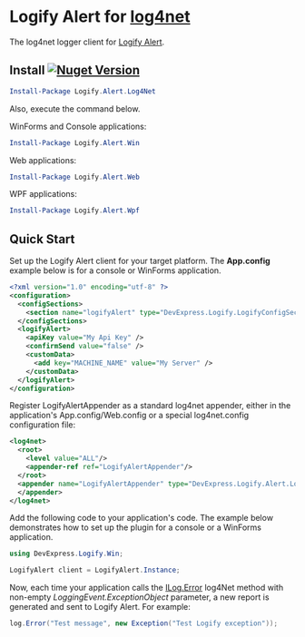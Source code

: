# Logify Alert for [log4net](https://logging.apache.org/log4net/)

The log4net logger client for [Logify Alert](https://logify.devexpress.com).

## Install <a href="https://www.nuget.org/packages/Logify.Alert.Log4Net/"><img alt="Nuget Version" src="https://img.shields.io/nuget/v/Logify.Alert.Log4Net.svg" data-canonical-src="https://img.shields.io/nuget/v/Logify.Alert.Log4Net.svg" style="max-width:100%;" /></a>
```ps1
Install-Package Logify.Alert.Log4Net
```
Also, execute the command below.

WinForms and Console applications:
```ps1
Install-Package Logify.Alert.Win
```
Web applications:
```ps1
Install-Package Logify.Alert.Web
```
WPF applications:
```ps1
Install-Package Logify.Alert.Wpf
```


## Quick Start

Set up the Logify Alert client for your target platform. The **App.config** example below is for a console or WinForms application.
```xml
<?xml version="1.0" encoding="utf-8" ?>
<configuration>
  <configSections>
    <section name="logifyAlert" type="DevExpress.Logify.LogifyConfigSection, Logify.Alert.Win" />
  </configSections>
  <logifyAlert>
    <apiKey value="My Api Key" />
    <confirmSend value="false" />
    <customData>
      <add key="MACHINE_NAME" value="My Server" />
    </customData>
  </logifyAlert>
</configuration>
```


Register LogifyAlertAppender as a standard log4net appender, either in the application's App.config/Web.config or a special log4net.config configuration file:

```xml
<log4net>
  <root>
    <level value="ALL"/>
    <appender-ref ref="LogifyAlertAppender"/>
  </root>
  <appender name="LogifyAlertAppender" type="DevExpress.Logify.Alert.Log4Net.LogifyAppender, Logify.Alert.Log4Net">
  </appender>
</log4net>
```

Add the following code to your application's code. The example below demonstrates how to set up the plugin for a console or a WinForms application.

```cs
using DevExpress.Logify.Win;

LogifyAlert client = LogifyAlert.Instance;
```

Now,  each time your application calls the [ILog.Error](http://logging.apache.org/log4net/release/sdk/html/M_log4net_ILog_Error.htm)  log4Net method with non-empty *LoggingEvent.ExceptionObject* parameter, a new report is generated and sent to Logify Alert. For example:

```cs
log.Error("Test message", new Exception("Test Logify exception"));
```
